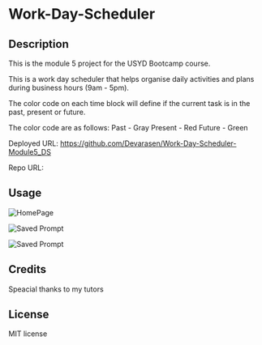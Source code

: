 # Work-Day-Scheduler

## Description

This is the module 5 project for the USYD Bootcamp course.

This is a work day scheduler that helps organise daily activities and plans during business hours (9am - 5pm).

The color code on each time block will define if the current task is in the past, present or future.

The color code are as follows:
Past - Gray
Present - Red
Future - Green



Deployed URL: https://github.com/Devarasen/Work-Day-Scheduler-Module5_DS

Repo URL: 

## Usage




![HomePage]()

![Saved Prompt]()

![Saved Prompt]()

## Credits

Speacial thanks to my tutors

## License

MIT license